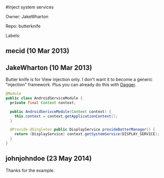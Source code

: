 #Inject system services

Owner: JakeWharton

Repo: butterknife

Labels: 

## mecid (10 Mar 2013)



## JakeWharton (10 Mar 2013)

Butter knife is for View injection only. I don't want it to become a generic "injection" framework. Plus you can already do this with [Dagger](http://square.github.com/dagger/).

``` java
@Module
public class AndroidServiceModule {
  private final Context context;

  public AndroidSerivceModule(Context context) {
    this.context = context.getApplicationContext();
  }

  @Provide @Singleton public DisplayService provideBatterManager() {
    return (DisplayService) context.getSystemService(DISPLAY_SERVICE);
  }
}
```


## johnjohndoe (23 May 2014)

Thanks for the example.


